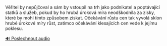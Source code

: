 
Věřitel by nepůjčoval a sám by vstoupil na trh jako podnikatel a poptávající statků a služeb, pokud by ho hrubá úroková míra neodškodnila za zisky, které by mohl tímto způsobem získat. Očekávání růstu cen tak vyvolá sklon hrubé úrokové míry růst, zatímco očekávání klesajících cen vede k jejímu poklesu.

[🔊 Poslechnout audio](/data/7-paragraphs/audio/chapter_98/para_010-Vitel-by-nepjoval-a-sm-by-vstoupil-na-trh-jak.mp3)
